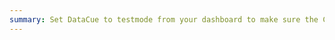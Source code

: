 ```yaml
---
summary: Set DataCue to testmode from your dashboard to make sure the CSS matches the style of your store
---
```


